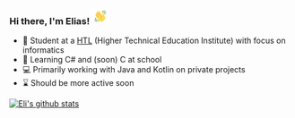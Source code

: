 ### Hi there, I'm Elias! <img height=30 src="https://github.com/Eli-Dev/Eli-Dev/raw/master/wave.gif">

- :school: Student at a [HTL](https://en.wikipedia.org/wiki/H%C3%B6here_Technische_Lehranstalt) (Higher Technical Education Institute) with focus on informatics
- :memo: Learning C# and (soon) C at school
- :computer: Primarily working with Java and Kotlin on private projects
- :hourglass: Should be more active soon

[![Eli's github stats](https://github-readme-stats.vercel.app/api?username=Eli-Dev&count_private=true&show_icons=true&theme=dark)](https://github.com/Eli-Dev?tab=repositories)
